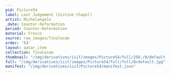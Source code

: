 ```yaml
---
pid: Picture54
label: Last Judgement (Sistine Chapel)
artist: Michelangelo
_date: Counter-Reformation
period: Counter-Reformation
material: Fresco
source: raw_images/finalexam
order: '53'
layout: qatar_item
collection: finalexam
thumbnail: "/img/derivatives/iiif/images/Picture54/full/250,/0/default.jpg"
full: "/img/derivatives/iiif/images/Picture54/full/full/0/default.jpg"
manifest: "/img/derivatives/iiif/Picture54/manifest.json"
---
```

